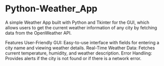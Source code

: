 # Python-Weather_App
A simple Weather App built with Python and Tkinter for the GUI, which allows users to get the current weather information of any city by fetching data from the OpenWeather API.

Features
User-Friendly GUI: Easy-to-use interface with fields for entering a city name and viewing weather details.
Real-Time Weather Data: Fetches current temperature, humidity, and weather description.
Error Handling: Provides alerts if the city is not found or if there is a network error.
